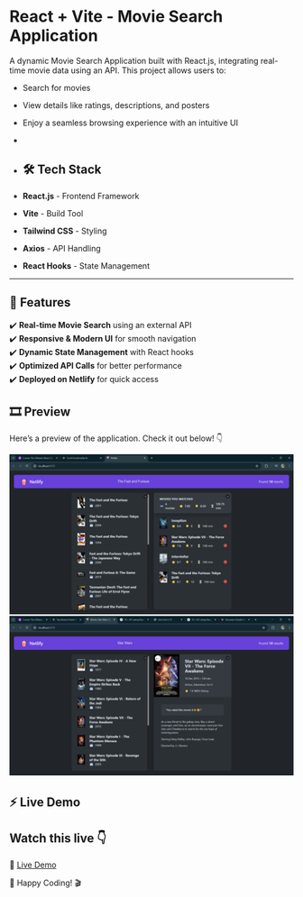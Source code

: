 # React + Vite - Movie Search Application

A dynamic Movie Search Application built with React.js, integrating real-time movie data using an API. This project allows users to:
- Search for movies
- View details like ratings, descriptions, and posters
- Enjoy a seamless browsing experience with an intuitive UI
- 
- ## 🛠️ Tech Stack

- **React.js** - Frontend Framework
- **Vite** - Build Tool
- **Tailwind CSS** - Styling
- **Axios** - API Handling
- **React Hooks** - State Management

---

## 🚀 Features

✔️ **Real-time Movie Search** using an external API  
✔️ **Responsive & Modern UI** for smooth navigation  
✔️ **Dynamic State Management** with React hooks  
✔️ **Optimized API Calls** for better performance  
✔️ **Deployed on Netlify** for quick access  

## 🎞️ Preview

Here’s a preview of the application. Check it out below! 👇

![Screenshot](https://github.com/AnshuKushagra/Netlify/blob/main/Image3.png?raw=true)
![Screenshot](https://github.com/AnshuKushagra/Netlify/blob/main/Image2.png?raw=true)

## ⚡ Live Demo

## Watch this live 👇  
🔗 [Live Demo](https://netlify-lac-theta.vercel.app/)

🚀 Happy Coding! 🎬
